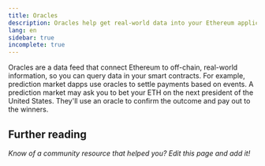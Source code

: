 ```yaml
---
title: Oracles
description: Oracles help get real-world data into your Ethereum application because smart contracts can't query real-world data on their own.
lang: en
sidebar: true
incomplete: true
---
```


Oracles are a data feed that connect Ethereum to off-chain, real-world information, so you can query data in your smart contracts. For example, prediction market dapps use oracles to settle payments based on events. A prediction market may ask you to bet your ETH on the next president of the United States. They'll use an oracle to confirm the outcome and pay out to the winners.

## Further reading

_Know of a community resource that helped you? Edit this page and add it!_
